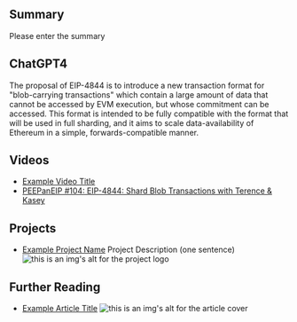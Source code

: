 ## Summary

Please enter the summary

## ChatGPT4

The proposal of EIP-4844 is to introduce a new transaction format for "blob-carrying transactions" which contain a large amount of data that cannot be accessed by EVM execution, but whose commitment can be accessed. This format is intended to be fully compatible with the format that will be used in full sharding, and it aims to scale data-availability of Ethereum in a simple, forwards-compatible manner.

## Videos

- [Example Video Title](https://www.youtube.com/watch?v=TDGq4aeevgY)
- [PEEPanEIP #104: EIP-4844: Shard Blob Transactions with Terence & Kasey](https://www.youtube.com/watch?v=4lyb02wZQQ4&list=PL4cwHXAawZxqu0PKKyMzG_3BJV_xZTi1F&index=9)

## Projects

- [Example Project Name](https://xxxx.xxx/xxxxx) Project Description (one sentence) ![this is an img's alt for the project logo](https://xxxx.xxx/project-logo.xxx)

## Further Reading

- [Example Article Title](https://xxxx.xxx/xxxxx) ![this is an img's alt for the article cover](https://xxxx.xxx/article-cover.xxx)
